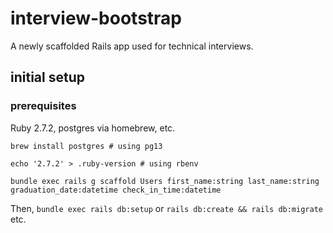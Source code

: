 # interview-bootstrap

A newly scaffolded Rails app used for technical interviews.

## initial setup

### prerequisites

Ruby 2.7.2, postgres via homebrew, etc.

`brew install postgres # using pg13`

`echo '2.7.2' > .ruby-version # using rbenv`

```
bundle exec rails g scaffold Users first_name:string last_name:string graduation_date:datetime check_in_time:datetime
```

Then, `bundle exec rails db:setup` or `rails db:create && rails db:migrate` etc.
